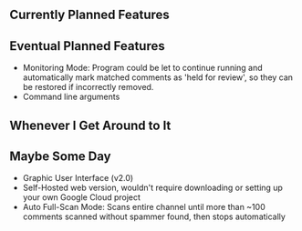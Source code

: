## Currently Planned Features


## Eventual Planned Features
* Monitoring Mode: Program could be let to continue running and automatically mark matched comments as 'held for review', so they can be restored if incorrectly removed.
* Command line arguments

## Whenever I Get Around to It


## Maybe Some Day
* Graphic User Interface (v2.0)
* Self-Hosted web version, wouldn't require downloading or setting up your own Google Cloud project
* Auto Full-Scan Mode: Scans entire channel until more than ~100 comments scanned without spammer found, then stops automatically


